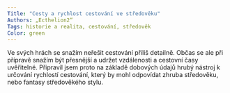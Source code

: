 ```yaml
---
Title: "Cesty a rychlost cestování ve středověku"
Authors: „Ecthelion2“
Tags: historie a realita, cestování, středověk
Color: green
---
```

Ve svých hrách se snažím neřešit cestování příliš detailně. Občas se ale při přípravě snažím být přesnější a udržet vzdálenosti a cestovní časy uvěřitelné. Připravil jsem proto na základě dobových údajů hrubý nástroj k určování rychlostí cestování, který by mohl odpovídat zhruba středověku, nebo fantasy středověkého stylu.
